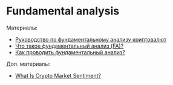 # Fundamental analysis
  
Материалы:

- [Руководство по фундаментальному анализу криптовалют](https://academy.binance.com/ru/articles/a-guide-to-cryptocurrency-fundamental-analysis?UTM=BinanceAcademy)
- [Что такое фундаментальный анализ (FA)?](https://academy.binance.com/ru/articles/what-is-fundamental-analysis-fa)
- [Как проводить фундаментальный анализ?](https://cryptonisation.com/kak-provodit-fundamentalnyy-analiz-kriptovalyut/)

Доп. материалы:
- [What Is Crypto Market Sentiment?](https://academy.binance.com/en/articles/what-is-crypto-market-sentiment)
